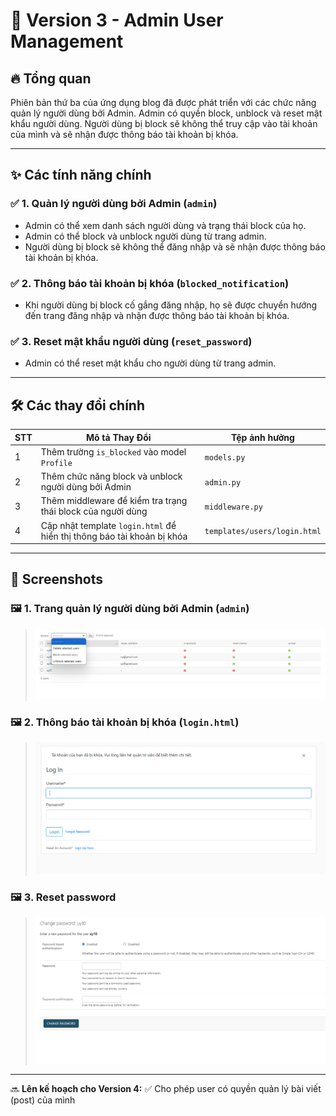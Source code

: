 # 📌 Version 3 - Admin User Management

## 🔥 Tổng quan
Phiên bản thứ ba của ứng dụng blog đã được phát triển với các chức năng quản lý người dùng bởi Admin. Admin có quyền block, unblock và reset mật khẩu người dùng. Người dùng bị block sẽ không thể truy cập vào tài khoản của mình và sẽ nhận được thông báo tài khoản bị khóa.

---

## ✨ Các tính năng chính

### ✅ 1. Quản lý người dùng bởi Admin (`admin`)
- Admin có thể xem danh sách người dùng và trạng thái block của họ.
- Admin có thể block và unblock người dùng từ trang admin.
- Người dùng bị block sẽ không thể đăng nhập và sẽ nhận được thông báo tài khoản bị khóa.

### ✅ 2. Thông báo tài khoản bị khóa (`blocked_notification`)
- Khi người dùng bị block cố gắng đăng nhập, họ sẽ được chuyển hướng đến trang đăng nhập và nhận được thông báo tài khoản bị khóa.

### ✅ 3. Reset mật khẩu người dùng (`reset_password`)
- Admin có thể reset mật khẩu cho người dùng từ trang admin.

---

## 🛠️ Các thay đổi chính
| STT | Mô tả Thay Đổi | Tệp ảnh hưởng |
|----|----------------|--------------|
| 1 | Thêm trường `is_blocked` vào model `Profile` | `models.py` |
| 2 | Thêm chức năng block và unblock người dùng bởi Admin | `admin.py` |
| 3 | Thêm middleware để kiểm tra trạng thái block của người dùng | `middleware.py` |
| 4 | Cập nhật template `login.html` để hiển thị thông báo tài khoản bị khóa | `templates/users/login.html` |

---

## 📸 Screenshots

### 🖼️ 1. Trang quản lý người dùng bởi Admin (`admin`)
> ![alt text](Screenshot_v3_1.png)

### 🖼️ 2. Thông báo tài khoản bị khóa (`login.html`)
> ![alt text](Screenshot_v3_3.png)

### 🖼️ 3. Reset password
> ![alt text](Screenshot_v3_2.png)

---

🔜 **Lên kế hoạch cho Version 4:**
✅ Cho phép user có quyền quản lý bài viết (post) của mình